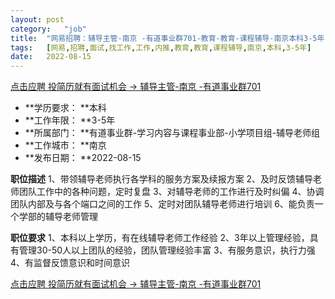 ```yaml
---
layout:	post
category:	"job"
title:	"网易招聘：辅导主管-南京 -有道事业群701-教育-教育-课程辅导-南京本科3-5年"
tags:	[网易,招聘,面试,找工作,工作,内推,教育,教育,课程辅导,南京,本科,3-5年]
date:	2022-08-15
---
```


[点击应聘 投简历就有面试机会 -> 辅导主管-南京 -有道事业群701](http://mobile.bole.netease.com/bole/boleDetail?id=18878&employeeId=346f03c3cda5f04c&key=all)



- **学历要求： **本科
- **工作年限： **3-5年
- **所属部门： **有道事业群-学习内容与课程事业部-小学项目组-辅导老师组
- **工作城市： **南京
- **发布日期： **2022-08-15



**职位描述**
1、带领辅导老师执行各学科的服务方案及续报方案 
2、及时反馈辅导老师团队工作中的各种问题，定时复盘 
3、对辅导老师的工作进行及时纠偏 
4、协调团队内部及与各个端口之间的工作 
5、定时对团队辅导老师进行培训
6、能负责一个学部的辅导老师管理



**职位要求**
1、本科以上学历，有在线辅导老师工作经验 
2、3年以上管理经验，具有管理30-50人以上团队的经验，团队管理经验丰富 
3、有服务意识，执行力强 
4、有监督反馈意识和时间意识




[点击应聘 投简历就有面试机会 -> 辅导主管-南京 -有道事业群701](http://mobile.bole.netease.com/bole/boleDetail?id=18878&employeeId=346f03c3cda5f04c&key=all)